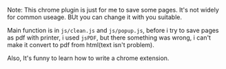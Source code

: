 Note: This chrome plugin is just for me to save some pages. It's not widely for common useage.
BUt you can change it with you suitable.

Main function is in `js/clean.js` and `js/popup.js`, before i try to save pages as pdf with printer, i used `jsPDF`, but there something was wrong, i can't make it convert to pdf from html(text isn't problem).

Also, It's funny to learn how to write a chrome extension.